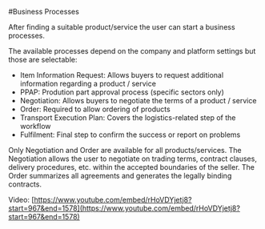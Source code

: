 #Business Processes

After finding a suitable product/service the user can start a business processes.

The available processes depend on the company and platform settings but those are selectable:

- Item Information Request: Allows buyers to request additional information regarding a product / service
- PPAP: Prodution part approval process (specific sectors only)
- Negotiation: Allows buyers to negotiate the terms of a product / service
- Order: Required to allow ordering of products
- Transport Execution Plan: Covers the logistics-related step of the workflow
- Fulfilment: Final step to confirm the success or report on problems

Only Negotiation and Order are available for all products/services. The Negotiation allows the user to negotiate on trading terms, contract clauses, delivery procedures, etc. within the accepted boundaries of the seller. The Order summarizes all agreements and generates the legally binding contracts.

Video: [https://www.youtube.com/embed/rHoVDYjetj8?start=967&end=1578](https://www.youtube.com/embed/rHoVDYjetj8?start=967&end=1578)